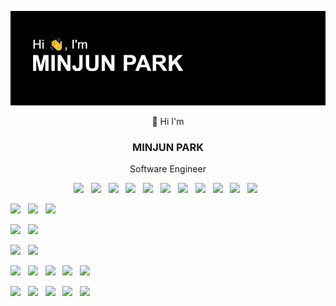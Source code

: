 ![header](header.png)
<p align="center"> 👋 Hi I'm</p>
<h3 align='center'> MINJUN PARK</h3>
<p align ="center">Software Engineer</p>


<p align="center">
  <img src="https://img.shields.io/badge/javascript-%23323330.svg?style=plastic&logo=javascript&logoColor=%23F7DF1E"/>&nbsp;&nbsp;
  <img src="https://img.shields.io/badge/node.js-6DA55F?style=plastic&logo=node.js&logoColor=white"/>&nbsp;&nbsp;
  <img src="https://img.shields.io/badge/express.js-%23404d59.svg?style=plastic&logo=express&logoColor=%2361DAFB"/>&nbsp;&nbsp;
  <img src="https://img.shields.io/badge/ruby-%23CC342D.svg?style=plastic&logo=ruby&logoColor=white"/>&nbsp;&nbsp;
  <img src="https://img.shields.io/badge/rails-%23CC0000.svg?style=plastic&logo=ruby-on-rails&logoColor=white"/>&nbsp;&nbsp;
  <img src="https://img.shields.io/badge/dart-%230175C2.svg?style=plastic&logo=dart&logoColor=white"/>&nbsp;&nbsp;
  <img src="https://img.shields.io/badge/Flutter-%2302569B.svg?style=plastic&logo=Flutter&logoColor=white"/>&nbsp;&nbsp;
  <img src="https://img.shields.io/badge/python-3670A0?style=plastic&logo=python&logoColor=ffdd54"/>&nbsp;&nbsp;
   <img src="https://img.shields.io/badge/numpy-%23013243.svg?style=plastic&logo=numpy&logoColor=white"/>&nbsp;&nbsp;
  <img src="https://img.shields.io/badge/c-%2300599C.svg?style=plastic&logo=c&logoColor=white"/>&nbsp;&nbsp;
  <img src="https://img.shields.io/badge/c++-%2300599C.svg?style=plastic&logo=c%2B%2B&logoColor=white"/>&nbsp;&nbsp;


  <img src="https://img.shields.io/badge/NPM-%23000000.svg?style=plastic&logo=npm&logoColor=white"/>&nbsp;&nbsp;
  <img src="https://img.shields.io/badge/vuejs-%2335495e.svg?style=plastic&logo=vuedotjs&logoColor=%234FC08D"/>&nbsp;&nbsp;
  <img src="https://img.shields.io/badge/-mocha-%238D6748?style=plastic&logo=mocha&logoColor=white"/>&nbsp;&nbsp;
  
  <img src="https://img.shields.io/badge/opencv-%23white.svg?style=plastic&logo=opencv&logoColor=white"/>&nbsp;&nbsp;
  <img src="https://img.shields.io/badge/threejs-black?style=plastic&logo=three.js&logoColor=white"/>&nbsp;&nbsp;

  <img src="https://img.shields.io/badge/MongoDB-%234ea94b.svg?style=plastic&logo=mongodb&logoColor=white"/>&nbsp;&nbsp;
  <img src="https://img.shields.io/badge/sqlite-%2307405e.svg?style=plastic&logo=sqlite&logoColor=white"/>&nbsp;&nbsp;

  <img src="https://img.shields.io/badge/git-%23F05033.svg?style=plastic&logo=git&logoColor=white"/>&nbsp;&nbsp;
  <img src="https://img.shields.io/badge/gitlab-%23181717.svg?style=plastic&logo=gitlab&logoColor=white"/>&nbsp;&nbsp;
  <img src="https://img.shields.io/badge/apache-%23D42029.svg?style=plastic&logo=apache&logoColor=white"/>&nbsp;&nbsp;
  <img src="https://img.shields.io/badge/AWS-%23FF9900.svg?style=plastic&logo=amazon-aws&logoColor=white"/>&nbsp;&nbsp;
  <img src="https://img.shields.io/badge/Cloudflare-F38020?style=plastic&logo=Cloudflare&logoColor=white"/>&nbsp;&nbsp;
  <!-- <img src="https://img.shields.io/badge/mysql-%2300f.svg?style=plastic&logo=mysql&logoColor=white"/>&nbsp;&nbsp; -->
  

  <img src="https://img.shields.io/badge/Red%20Hat-EE0000?style=plastic&logo=redhat&logoColor=white"/>&nbsp;&nbsp;
  <img src="https://img.shields.io/badge/Arch%20Linux-1793D1?logo=arch-linux&logoColor=fff&style=plastic"/>&nbsp;&nbsp;
  <img src="https://img.shields.io/badge/Android-3DDC84?style=plastic&logo=android&logoColor=white"/>&nbsp;&nbsp;
  <img src="https://img.shields.io/badge/VIM-%2311AB00.svg?style=plastic&logo=vim&logoColor=white"/>&nbsp;&nbsp;
  <img src="https://img.shields.io/badge/shell_script-%23121011.svg?style=plastic&logo=gnu-bash&logoColor=white"/>&nbsp;&nbsp;
</p>
